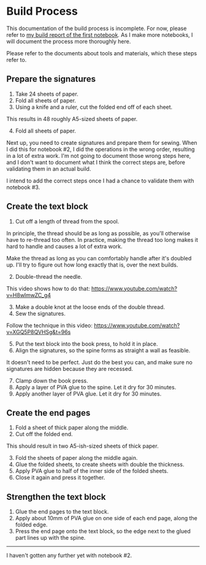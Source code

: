 # Build Process

This documentation of the build process is incomplete. For now, please refer to [my build report of the first notebook](https://hanno.braun-odw.eu/notes/notebook/). As I make more notebooks, I will document the process more thoroughly here.

Please refer to the documents about tools and materials, which these steps refer to.


## Prepare the signatures

1. Take 24 sheets of paper.
2. Fold all sheets of paper.
3. Using a knife and a ruler, cut the folded end off of each sheet.

This results in 48 roughly A5-sized sheets of paper.

4. Fold all sheets of paper.

Next up, you need to create signatures and prepare them for sewing. When I did this for notebook #2, I did the operations in the wrong order, resulting in a lot of extra work. I'm not going to document those wrong steps here, and I don't want to document what I think the correct steps are, before validating them in an actual build.

I intend to add the correct steps once I had a chance to validate them with notebook #3.


## Create the text block

1. Cut off a length of thread from the spool.

In principle, the thread should be as long as possible, as you'll otherwise have to re-thread too often. In practice, making the thread too long makes it hard to handle and causes a lot of extra work.

Make the thread as long as you can comfortably handle after it's doubled up. I'll try to figure out how long exactly that is, over the next builds.

2. Double-thread the needle.

This video shows how to do that: https://www.youtube.com/watch?v=H8wlmwZC_g4

3. Make a double knot at the loose ends of the double thread.
4. Sew the signatures.

Follow the technique in this video: https://www.youtube.com/watch?v=XGQ5P8QVHSg&t=96s

5. Put the text block into the book press, to hold it in place.
6. Align the signatures, so the spine forms as straight a wall as feasible.

It doesn't need to be perfect. Just do the best you can, and make sure no signatures are hidden because they are recessed.

7. Clamp down the book press.
8. Apply a layer of PVA glue to the spine. Let it dry for 30 minutes.
9. Apply another layer of PVA glue. Let it dry for 30 minutes.


## Create the end pages

1. Fold a sheet of thick paper along the middle.
2. Cut off the folded end.

This should result in two A5-ish-sized sheets of thick paper.

3. Fold the sheets of paper along the middle again.
4. Glue the folded sheets, to create sheets with double the thickness.
  1. Apply PVA glue to half of the inner side of the folded sheets.
  2. Close it again and press it together.


## Strengthen the text block

1. Glue the end pages to the text block.
  1. Apply about 10mm of PVA glue on one side of each end page, along the folded edge.
  2. Press the end page onto the text block, so the edge next to the glued part lines up with the spine.

---

I haven't gotten any further yet with notebook #2.
